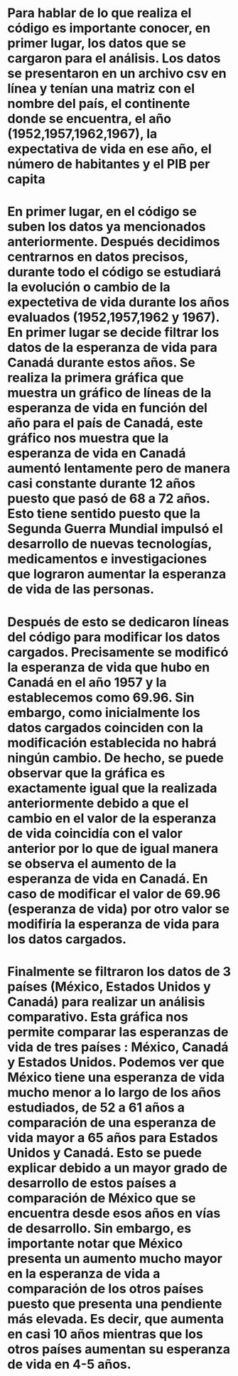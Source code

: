 # Para hablar de lo que realiza el código es importante conocer, en primer lugar, los datos que se cargaron para el análisis. Los datos se presentaron en un archivo csv en línea y tenían una matriz con el nombre del país, el continente donde se encuentra, el año (1952,1957,1962,1967), la expectativa de vida en ese año,  el número de habitantes y el PIB per capita

# En primer lugar, en el código se suben los datos ya mencionados anteriormente. Después decidimos centrarnos en datos precisos, durante todo el código se estudiará la evolución o cambio de la expectetiva de vida durante los años evaluados (1952,1957,1962 y 1967). En primer lugar se decide filtrar los datos de la esperanza de vida para Canadá durante estos años. Se realiza la primera gráfica que muestra un gráfico de líneas de la esperanza de vida en función del año para el país de Canadá, este gráfico nos muestra que la esperanza de vida en Canadá aumentó lentamente pero de manera casi constante durante 12 años puesto que pasó de 68 a 72 años. Esto tiene sentido puesto que la Segunda Guerra Mundial impulsó el desarrollo de nuevas tecnologías, medicamentos e investigaciones que lograron aumentar la esperanza de vida de las personas. 
# Después de esto se dedicaron líneas del código para modificar los datos cargados.  Precisamente se modificó la esperanza de vida que hubo en Canadá en el año 1957 y la establecemos como 69.96. Sin embargo, como inicialmente los datos cargados coinciden con la modificación establecida no habrá ningún cambio. De hecho, se puede observar que la gráfica es exactamente igual que la realizada anteriormente debido a que el cambio en el valor de la esperanza de vida coincidía con el valor anterior por lo que de igual manera se observa el aumento de la esperanza de vida en Canadá. En caso de modificar el valor de 69.96 (esperanza de vida) por otro valor se modifiría la esperanza de vida para los datos cargados.
# Finalmente se filtraron los datos de 3 países (México, Estados Unidos y Canadá) para realizar un análisis comparativo. Esta gráfica nos permite comparar las esperanzas de vida de tres países : México, Canadá y Estados Unidos. Podemos ver que México tiene una esperanza de vida mucho menor a lo largo de los años estudiados, de 52 a 61 años a comparación de una esperanza de vida mayor a 65 años para Estados Unidos y Canadá. Esto se puede explicar debido a un mayor grado de desarrollo de estos países a comparación de México que se encuentra desde esos años en vías de desarrollo. Sin embargo, es importante notar que México presenta un aumento  mucho mayor en la esperanza de vida a comparación de los otros países puesto que presenta una pendiente más elevada. Es decir, que aumenta en casi 10 años mientras que los otros países aumentan su esperanza de vida en 4-5 años. 



